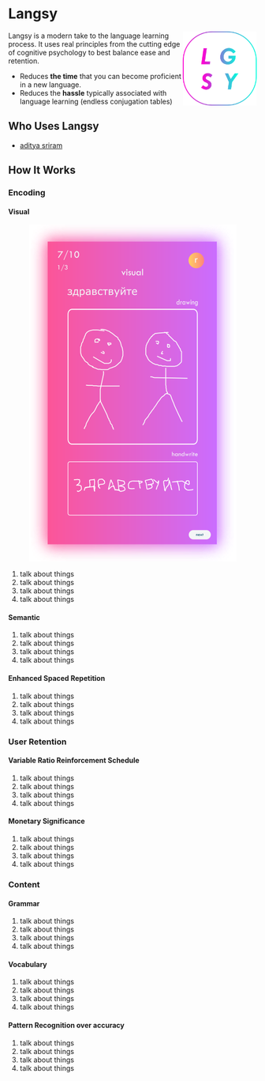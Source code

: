 
# Langsy

<img src="./app/src/main/assets/img/logo-light.png" width="150em" height="auto" align="right">

Langsy is a modern take to the language learning process. It uses real principles from the cutting edge of cognitive psychology to best balance ease and retention.

* Reduces **the time** that you can become proficient in a new language.
* Reduces the **hassle** typically associated with language learning (endless conjugation tables)

## Who Uses Langsy

* [aditya sriram](https://adityasriram.ga)

## How It Works

### Encoding

#### Visual
<p align="center">
  <img src="./app/src/main/assets/img/visual-learning.png" alt="Visual Learning">
</p>

1. talk about things
2. talk about things
3. talk about things
4. talk about things

#### Semantic
1. talk about things
2. talk about things
3. talk about things
4. talk about things

#### Enhanced Spaced Repetition
1. talk about things
2. talk about things
3. talk about things
4. talk about things

### User Retention

#### Variable Ratio Reinforcement Schedule
1. talk about things
2. talk about things
3. talk about things
4. talk about things

#### Monetary Significance
1. talk about things
2. talk about things
3. talk about things
4. talk about things

### Content

#### Grammar
1. talk about things
2. talk about things
3. talk about things
4. talk about things

#### Vocabulary
1. talk about things
2. talk about things
3. talk about things
4. talk about things

#### Pattern Recognition over accuracy
1. talk about things
2. talk about things
3. talk about things
4. talk about things
